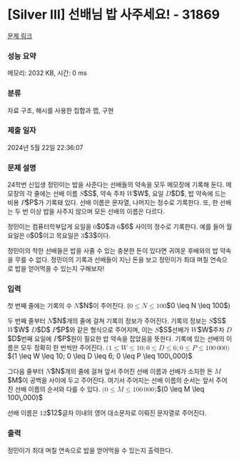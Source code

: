 # [Silver III] 선배님 밥 사주세요! - 31869 

[문제 링크](https://www.acmicpc.net/problem/31869) 

### 성능 요약

메모리: 2032 KB, 시간: 0 ms

### 분류

자료 구조, 해시를 사용한 집합과 맵, 구현

### 제출 일자

2024년 5월 22일 22:36:07

### 문제 설명

<p>24학번 신입생 정민이는 밥을 사준다는 선배들의 약속을 모두 메모장에 기록해 둔다. 메모장의 각 줄에는 선배 이름 <mjx-container class="MathJax" jax="CHTML" style="font-size: 109%; position: relative;"><mjx-math class="MJX-TEX" aria-hidden="true"><mjx-mi class="mjx-i"><mjx-c class="mjx-c1D446 TEX-I"></mjx-c></mjx-mi></mjx-math><mjx-assistive-mml unselectable="on" display="inline"><math xmlns="http://www.w3.org/1998/Math/MathML"><mi>S</mi></math></mjx-assistive-mml><span aria-hidden="true" class="no-mathjax mjx-copytext">$S$</span></mjx-container>, 약속 주차 <mjx-container class="MathJax" jax="CHTML" style="font-size: 109%; position: relative;"><mjx-math class="MJX-TEX" aria-hidden="true"><mjx-mi class="mjx-i"><mjx-c class="mjx-c1D44A TEX-I"></mjx-c></mjx-mi></mjx-math><mjx-assistive-mml unselectable="on" display="inline"><math xmlns="http://www.w3.org/1998/Math/MathML"><mi>W</mi></math></mjx-assistive-mml><span aria-hidden="true" class="no-mathjax mjx-copytext">$W$</span></mjx-container>, 요일 <mjx-container class="MathJax" jax="CHTML" style="font-size: 109%; position: relative;"><mjx-math class="MJX-TEX" aria-hidden="true"><mjx-mi class="mjx-i"><mjx-c class="mjx-c1D437 TEX-I"></mjx-c></mjx-mi></mjx-math><mjx-assistive-mml unselectable="on" display="inline"><math xmlns="http://www.w3.org/1998/Math/MathML"><mi>D</mi></math></mjx-assistive-mml><span aria-hidden="true" class="no-mathjax mjx-copytext">$D$</span></mjx-container>, 밥 약속에 드는 비용 <mjx-container class="MathJax" jax="CHTML" style="font-size: 109%; position: relative;"><mjx-math class="MJX-TEX" aria-hidden="true"><mjx-mi class="mjx-i"><mjx-c class="mjx-c1D443 TEX-I"></mjx-c></mjx-mi></mjx-math><mjx-assistive-mml unselectable="on" display="inline"><math xmlns="http://www.w3.org/1998/Math/MathML"><mi>P</mi></math></mjx-assistive-mml><span aria-hidden="true" class="no-mathjax mjx-copytext">$P$</span></mjx-container>가 기록돼 있다. 선배 이름은 문자열, 나머지는 정수로 기록한다. 또, 한 선배는 두 번 이상 밥을 사주지 않으며 모든 선배의 이름은 다르다.</p>

<p>정민이는 컴퓨터학부답게 요일을 <mjx-container class="MathJax" jax="CHTML" style="font-size: 109%; position: relative;"><mjx-math class="MJX-TEX" aria-hidden="true"><mjx-mn class="mjx-n"><mjx-c class="mjx-c30"></mjx-c></mjx-mn></mjx-math><mjx-assistive-mml unselectable="on" display="inline"><math xmlns="http://www.w3.org/1998/Math/MathML"><mn>0</mn></math></mjx-assistive-mml><span aria-hidden="true" class="no-mathjax mjx-copytext">$0$</span></mjx-container>과 <mjx-container class="MathJax" jax="CHTML" style="font-size: 109%; position: relative;"><mjx-math class="MJX-TEX" aria-hidden="true"><mjx-mn class="mjx-n"><mjx-c class="mjx-c36"></mjx-c></mjx-mn></mjx-math><mjx-assistive-mml unselectable="on" display="inline"><math xmlns="http://www.w3.org/1998/Math/MathML"><mn>6</mn></math></mjx-assistive-mml><span aria-hidden="true" class="no-mathjax mjx-copytext">$6$</span></mjx-container> 사이의 정수로 기록한다. 예를 들어 월요일은 <mjx-container class="MathJax" jax="CHTML" style="font-size: 109%; position: relative;"><mjx-math class="MJX-TEX" aria-hidden="true"><mjx-mn class="mjx-n"><mjx-c class="mjx-c30"></mjx-c></mjx-mn></mjx-math><mjx-assistive-mml unselectable="on" display="inline"><math xmlns="http://www.w3.org/1998/Math/MathML"><mn>0</mn></math></mjx-assistive-mml><span aria-hidden="true" class="no-mathjax mjx-copytext">$0$</span></mjx-container>이고 목요일은 <mjx-container class="MathJax" jax="CHTML" style="font-size: 109%; position: relative;"><mjx-math class="MJX-TEX" aria-hidden="true"><mjx-mn class="mjx-n"><mjx-c class="mjx-c33"></mjx-c></mjx-mn></mjx-math><mjx-assistive-mml unselectable="on" display="inline"><math xmlns="http://www.w3.org/1998/Math/MathML"><mn>3</mn></math></mjx-assistive-mml><span aria-hidden="true" class="no-mathjax mjx-copytext">$3$</span></mjx-container>이다.</p>

<p>정민이의 착한 선배들은 밥을 사줄 수 있는 충분한 돈이 있다면 귀여운 후배와의 밥 약속을 무를 수 없다. 정민이의 기록과 선배들이 지닌 돈을 보고 정민이가 최대 며칠 연속으로 밥을 얻어먹을 수 있는지 구해보자!</p>

### 입력 

 <p>첫 번째 줄에는 기록의 수 <mjx-container class="MathJax" jax="CHTML" style="font-size: 109%; position: relative;"><mjx-math class="MJX-TEX" aria-hidden="true"><mjx-mi class="mjx-i"><mjx-c class="mjx-c1D441 TEX-I"></mjx-c></mjx-mi></mjx-math><mjx-assistive-mml unselectable="on" display="inline"><math xmlns="http://www.w3.org/1998/Math/MathML"><mi>N</mi></math></mjx-assistive-mml><span aria-hidden="true" class="no-mathjax mjx-copytext">$N$</span></mjx-container>이 주어진다. (<mjx-container class="MathJax" jax="CHTML" style="font-size: 109%; position: relative;"><mjx-math class="MJX-TEX" aria-hidden="true"><mjx-mn class="mjx-n"><mjx-c class="mjx-c30"></mjx-c></mjx-mn><mjx-mo class="mjx-n" space="4"><mjx-c class="mjx-c2264"></mjx-c></mjx-mo><mjx-mi class="mjx-i" space="4"><mjx-c class="mjx-c1D441 TEX-I"></mjx-c></mjx-mi><mjx-mo class="mjx-n" space="4"><mjx-c class="mjx-c2264"></mjx-c></mjx-mo><mjx-mn class="mjx-n" space="4"><mjx-c class="mjx-c31"></mjx-c><mjx-c class="mjx-c30"></mjx-c><mjx-c class="mjx-c30"></mjx-c></mjx-mn></mjx-math><mjx-assistive-mml unselectable="on" display="inline"><math xmlns="http://www.w3.org/1998/Math/MathML"><mn>0</mn><mo>≤</mo><mi>N</mi><mo>≤</mo><mn>100</mn></math></mjx-assistive-mml><span aria-hidden="true" class="no-mathjax mjx-copytext">$0 \leq N \leq 100$</span></mjx-container>)</p>

<p>두 번째 줄부터 <mjx-container class="MathJax" jax="CHTML" style="font-size: 109%; position: relative;"><mjx-math class="MJX-TEX" aria-hidden="true"><mjx-mi class="mjx-i"><mjx-c class="mjx-c1D441 TEX-I"></mjx-c></mjx-mi></mjx-math><mjx-assistive-mml unselectable="on" display="inline"><math xmlns="http://www.w3.org/1998/Math/MathML"><mi>N</mi></math></mjx-assistive-mml><span aria-hidden="true" class="no-mathjax mjx-copytext">$N$</span></mjx-container>개의 줄에 걸쳐 기록의 정보가 주어진다. 기록의 정보는 <mjx-container class="MathJax" jax="CHTML" style="font-size: 109%; position: relative;"><mjx-math class="MJX-TEX" aria-hidden="true"><mjx-mi class="mjx-i"><mjx-c class="mjx-c1D446 TEX-I"></mjx-c></mjx-mi></mjx-math><mjx-assistive-mml unselectable="on" display="inline"><math xmlns="http://www.w3.org/1998/Math/MathML"><mi>S</mi></math></mjx-assistive-mml><span aria-hidden="true" class="no-mathjax mjx-copytext">$S$</span></mjx-container> <mjx-container class="MathJax" jax="CHTML" style="font-size: 109%; position: relative;"><mjx-math class="MJX-TEX" aria-hidden="true"><mjx-mi class="mjx-i"><mjx-c class="mjx-c1D44A TEX-I"></mjx-c></mjx-mi></mjx-math><mjx-assistive-mml unselectable="on" display="inline"><math xmlns="http://www.w3.org/1998/Math/MathML"><mi>W</mi></math></mjx-assistive-mml><span aria-hidden="true" class="no-mathjax mjx-copytext">$W$</span></mjx-container> <mjx-container class="MathJax" jax="CHTML" style="font-size: 109%; position: relative;"><mjx-math class="MJX-TEX" aria-hidden="true"><mjx-mi class="mjx-i"><mjx-c class="mjx-c1D437 TEX-I"></mjx-c></mjx-mi></mjx-math><mjx-assistive-mml unselectable="on" display="inline"><math xmlns="http://www.w3.org/1998/Math/MathML"><mi>D</mi></math></mjx-assistive-mml><span aria-hidden="true" class="no-mathjax mjx-copytext">$D$</span></mjx-container> <mjx-container class="MathJax" jax="CHTML" style="font-size: 109%; position: relative;"><mjx-math class="MJX-TEX" aria-hidden="true"><mjx-mi class="mjx-i"><mjx-c class="mjx-c1D443 TEX-I"></mjx-c></mjx-mi></mjx-math><mjx-assistive-mml unselectable="on" display="inline"><math xmlns="http://www.w3.org/1998/Math/MathML"><mi>P</mi></math></mjx-assistive-mml><span aria-hidden="true" class="no-mathjax mjx-copytext">$P$</span></mjx-container>와 같은 형식으로 주어지며, 이는 <mjx-container class="MathJax" jax="CHTML" style="font-size: 109%; position: relative;"><mjx-math class="MJX-TEX" aria-hidden="true"><mjx-mi class="mjx-i"><mjx-c class="mjx-c1D446 TEX-I"></mjx-c></mjx-mi></mjx-math><mjx-assistive-mml unselectable="on" display="inline"><math xmlns="http://www.w3.org/1998/Math/MathML"><mi>S</mi></math></mjx-assistive-mml><span aria-hidden="true" class="no-mathjax mjx-copytext">$S$</span></mjx-container>선배가 <mjx-container class="MathJax" jax="CHTML" style="font-size: 109%; position: relative;"><mjx-math class="MJX-TEX" aria-hidden="true"><mjx-mi class="mjx-i"><mjx-c class="mjx-c1D44A TEX-I"></mjx-c></mjx-mi></mjx-math><mjx-assistive-mml unselectable="on" display="inline"><math xmlns="http://www.w3.org/1998/Math/MathML"><mi>W</mi></math></mjx-assistive-mml><span aria-hidden="true" class="no-mathjax mjx-copytext">$W$</span></mjx-container>주차 <mjx-container class="MathJax" jax="CHTML" style="font-size: 109%; position: relative;"><mjx-math class="MJX-TEX" aria-hidden="true"><mjx-mi class="mjx-i"><mjx-c class="mjx-c1D437 TEX-I"></mjx-c></mjx-mi></mjx-math><mjx-assistive-mml unselectable="on" display="inline"><math xmlns="http://www.w3.org/1998/Math/MathML"><mi>D</mi></math></mjx-assistive-mml><span aria-hidden="true" class="no-mathjax mjx-copytext">$D$</span></mjx-container>번째 요일에 <mjx-container class="MathJax" jax="CHTML" style="font-size: 109%; position: relative;"><mjx-math class="MJX-TEX" aria-hidden="true"><mjx-mi class="mjx-i"><mjx-c class="mjx-c1D443 TEX-I"></mjx-c></mjx-mi></mjx-math><mjx-assistive-mml unselectable="on" display="inline"><math xmlns="http://www.w3.org/1998/Math/MathML"><mi>P</mi></math></mjx-assistive-mml><span aria-hidden="true" class="no-mathjax mjx-copytext">$P$</span></mjx-container>원이 필요한 밥 약속을 잡았음을 뜻한다. 기록에 있는 선배의 이름은 모두 정확히 한 번씩만 주어진다. <mjx-container class="MathJax" jax="CHTML" style="font-size: 109%; position: relative;"><mjx-math class="MJX-TEX" aria-hidden="true"><mjx-mo class="mjx-n"><mjx-c class="mjx-c28"></mjx-c></mjx-mo><mjx-mn class="mjx-n"><mjx-c class="mjx-c31"></mjx-c></mjx-mn><mjx-mo class="mjx-n" space="4"><mjx-c class="mjx-c2264"></mjx-c></mjx-mo><mjx-mi class="mjx-i" space="4"><mjx-c class="mjx-c1D44A TEX-I"></mjx-c></mjx-mi><mjx-mo class="mjx-n" space="4"><mjx-c class="mjx-c2264"></mjx-c></mjx-mo><mjx-mn class="mjx-n" space="4"><mjx-c class="mjx-c31"></mjx-c><mjx-c class="mjx-c30"></mjx-c></mjx-mn><mjx-mo class="mjx-n"><mjx-c class="mjx-c3B"></mjx-c></mjx-mo><mjx-mn class="mjx-n" space="2"><mjx-c class="mjx-c30"></mjx-c></mjx-mn><mjx-mo class="mjx-n" space="4"><mjx-c class="mjx-c2264"></mjx-c></mjx-mo><mjx-mi class="mjx-i" space="4"><mjx-c class="mjx-c1D437 TEX-I"></mjx-c></mjx-mi><mjx-mo class="mjx-n" space="4"><mjx-c class="mjx-c2264"></mjx-c></mjx-mo><mjx-mn class="mjx-n" space="4"><mjx-c class="mjx-c36"></mjx-c></mjx-mn><mjx-mo class="mjx-n"><mjx-c class="mjx-c3B"></mjx-c></mjx-mo><mjx-mn class="mjx-n" space="2"><mjx-c class="mjx-c30"></mjx-c></mjx-mn><mjx-mo class="mjx-n" space="4"><mjx-c class="mjx-c2264"></mjx-c></mjx-mo><mjx-mi class="mjx-i" space="4"><mjx-c class="mjx-c1D443 TEX-I"></mjx-c></mjx-mi><mjx-mo class="mjx-n" space="4"><mjx-c class="mjx-c2264"></mjx-c></mjx-mo><mjx-mn class="mjx-n" space="4"><mjx-c class="mjx-c31"></mjx-c><mjx-c class="mjx-c30"></mjx-c><mjx-c class="mjx-c30"></mjx-c></mjx-mn><mjx-mstyle><mjx-mspace style="width: 0.167em;"></mjx-mspace></mjx-mstyle><mjx-mn class="mjx-n"><mjx-c class="mjx-c30"></mjx-c><mjx-c class="mjx-c30"></mjx-c><mjx-c class="mjx-c30"></mjx-c></mjx-mn><mjx-mo class="mjx-n"><mjx-c class="mjx-c29"></mjx-c></mjx-mo></mjx-math><mjx-assistive-mml unselectable="on" display="inline"><math xmlns="http://www.w3.org/1998/Math/MathML"><mo stretchy="false">(</mo><mn>1</mn><mo>≤</mo><mi>W</mi><mo>≤</mo><mn>10</mn><mo>;</mo><mn>0</mn><mo>≤</mo><mi>D</mi><mo>≤</mo><mn>6</mn><mo>;</mo><mn>0</mn><mo>≤</mo><mi>P</mi><mo>≤</mo><mn>100</mn><mstyle scriptlevel="0"><mspace width="0.167em"></mspace></mstyle><mn>000</mn><mo stretchy="false">)</mo></math></mjx-assistive-mml><span aria-hidden="true" class="no-mathjax mjx-copytext">$(1 \leq W \leq 10; 0 \leq D \leq 6; 0 \leq P \leq 100\,000)$</span> </mjx-container></p>

<p>그다음 줄부터 <mjx-container class="MathJax" jax="CHTML" style="font-size: 109%; position: relative;"><mjx-math class="MJX-TEX" aria-hidden="true"><mjx-mi class="mjx-i"><mjx-c class="mjx-c1D441 TEX-I"></mjx-c></mjx-mi></mjx-math><mjx-assistive-mml unselectable="on" display="inline"><math xmlns="http://www.w3.org/1998/Math/MathML"><mi>N</mi></math></mjx-assistive-mml><span aria-hidden="true" class="no-mathjax mjx-copytext">$N$</span></mjx-container>개의 줄에 걸쳐 앞서 주어진 선배 이름과 선배가 소지한 돈 <mjx-container class="MathJax" jax="CHTML" style="font-size: 109%; position: relative;"><mjx-math class="MJX-TEX" aria-hidden="true"><mjx-mi class="mjx-i"><mjx-c class="mjx-c1D440 TEX-I"></mjx-c></mjx-mi></mjx-math><mjx-assistive-mml unselectable="on" display="inline"><math xmlns="http://www.w3.org/1998/Math/MathML"><mi>M</mi></math></mjx-assistive-mml><span aria-hidden="true" class="no-mathjax mjx-copytext">$M$</span></mjx-container>이 공백을 사이에 두고 주어진다. 여기서 주어지는 선배 이름의 순서는 앞서 주어진 선배 이름의 순서와 다를 수 있다. <mjx-container class="MathJax" jax="CHTML" style="font-size: 109%; position: relative;"><mjx-math class="MJX-TEX" aria-hidden="true"><mjx-mo class="mjx-n"><mjx-c class="mjx-c28"></mjx-c></mjx-mo><mjx-mn class="mjx-n"><mjx-c class="mjx-c30"></mjx-c></mjx-mn><mjx-mo class="mjx-n" space="4"><mjx-c class="mjx-c2264"></mjx-c></mjx-mo><mjx-mi class="mjx-i" space="4"><mjx-c class="mjx-c1D440 TEX-I"></mjx-c></mjx-mi><mjx-mo class="mjx-n" space="4"><mjx-c class="mjx-c2264"></mjx-c></mjx-mo><mjx-mn class="mjx-n" space="4"><mjx-c class="mjx-c31"></mjx-c><mjx-c class="mjx-c30"></mjx-c><mjx-c class="mjx-c30"></mjx-c></mjx-mn><mjx-mstyle><mjx-mspace style="width: 0.167em;"></mjx-mspace></mjx-mstyle><mjx-mn class="mjx-n"><mjx-c class="mjx-c30"></mjx-c><mjx-c class="mjx-c30"></mjx-c><mjx-c class="mjx-c30"></mjx-c></mjx-mn><mjx-mo class="mjx-n"><mjx-c class="mjx-c29"></mjx-c></mjx-mo></mjx-math><mjx-assistive-mml unselectable="on" display="inline"><math xmlns="http://www.w3.org/1998/Math/MathML"><mo stretchy="false">(</mo><mn>0</mn><mo>≤</mo><mi>M</mi><mo>≤</mo><mn>100</mn><mstyle scriptlevel="0"><mspace width="0.167em"></mspace></mstyle><mn>000</mn><mo stretchy="false">)</mo></math></mjx-assistive-mml><span aria-hidden="true" class="no-mathjax mjx-copytext">$(0 \leq M \leq 100\,000)$</span> </mjx-container></p>

<p>선배 이름은 <mjx-container class="MathJax" jax="CHTML" style="font-size: 109%; position: relative;"><mjx-math class="MJX-TEX" aria-hidden="true"><mjx-mn class="mjx-n"><mjx-c class="mjx-c31"></mjx-c><mjx-c class="mjx-c32"></mjx-c></mjx-mn></mjx-math><mjx-assistive-mml unselectable="on" display="inline"><math xmlns="http://www.w3.org/1998/Math/MathML"><mn>12</mn></math></mjx-assistive-mml><span aria-hidden="true" class="no-mathjax mjx-copytext">$12$</span></mjx-container>글자 이내의 영어 대소문자로 이뤄진 문자열로 주어진다.</p>

### 출력 

 <p>정민이가 최대 며칠 연속으로 밥을 얻어먹을 수 있는지 출력한다.</p>

